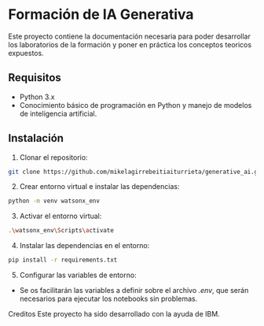 # Formación de IA Generativa

Este proyecto contiene la documentación necesaria para poder desarrollar los laboratorios de la formación y poner en práctica los conceptos teoricos expuestos.

## Requisitos

- Python 3.x
- Conocimiento básico de programación en Python y manejo de modelos de inteligencia artificial. 

## Instalación

1. Clonar el repositorio:

```bash
git clone https://github.com/mikelagirrebeitiaiturrieta/generative_ai.git 
```

2. Crear entorno virtual e instalar las dependencias:

```bash
python -m venv watsonx_env
```
3. Activar el entorno virtual:
```bash
.\watsonx_env\Scripts\activate
```

4. Instalar las dependencias en el entorno:
```bash
pip install -r requirements.txt
```

5. Configurar las variables de entorno:
 - Se os facilitarán las variables a definir sobre el archivo *.env*, que serán necesarios para ejecutar los notebooks sin problemas.

Creditos
Este proyecto ha sido desarrollado con la ayuda de IBM.

